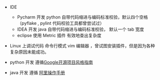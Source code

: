 - IDE
  - Pycharm 开发 python 自带代码缩进与编码标准校验，默认四个空格 （pyflake , pylint 代码校验工具都曾尝试过）
  - IDEA 开发 java 自带代码缩进与编码标准校验， 默认一个 tab 宽度
  - eclipse 使用 Metric 插件  有效地查出复杂度
- Linux 上调试代码 命令行模式 vim 编辑器 ，曾试图安装插件，但是因为各种复杂原因未能成功。

- python 开发 遵循[Google开源项目风格指南 ](https://github.com/zh-google-styleguide/zh-google-styleguide/tree/master/google-python-styleguide)
- java 开发 遵循 [阿里操作手册](https://github.com/chjw8016/alibaba-java-style-guide )

